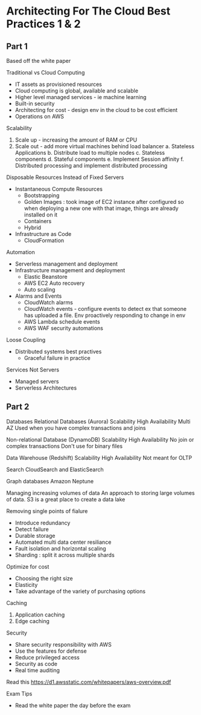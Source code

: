 # Architecting For The Cloud Best Practices 1 & 2

## Part 1
Based off the white paper

Traditional vs Cloud Computing
- IT assets as provisioned resources
- Cloud computing is global, available and scalable
- Higher level managed services - ie machine learning 
- Built-in security
- Architecting for cost - design env in the cloud to be cost efficient
- Operations on AWS

Scalability
1. Scale up - increasing the amount of RAM or CPU
2. Scale out - add more virtual machines behind load balancer
	a. Stateless Applications
	b. Distribute load to multiple nodes
	c. Stateless components
	d. Stateful components
	e. Implement Session affinity
	f. Distributed processing and implement distributed processing

Disposable Resources Instead of Fixed Servers
- Instantaneous Compute Resources
	- Bootstrapping
	- Golden Images : took image of EC2 instance  after configured so when deploying a new one with that image, things are already installed on it
	- Containers
	- Hybrid
- Infrastructure as Code
	- CloudFormation

Automation
- Serverless management and deployment
- Infrastructure management and deployment
	- Elastic Beanstore
	- AWS EC2 Auto recovery
	- Auto scaling
- Alarms and Events
	- CloudWatch alarms
	- CloudWatch events - configure events to detect ex that someone has uploaded a file. Env proactively responding to change in env
	- AWS Lambda schedule events
	- AWS WAF security automations

Loose Coupling
- Distributed systems best practives
	- Graceful failure in practice

Services Not Servers
- Managed servers
- Serverless Architectures

## Part 2

Databases
Relational Databases (Aurora)
Scalability
High Availability Multi AZ
Used when you have complex transactions and joins

Non-relational Database (DynamoDB)
Scalability
High Availability
No join or complex transactions
Don't use for binary files

Data Warehouse (Redshift)
Scalability
High Availability
Not meant for OLTP

Search
CloudSearch and ElasticSearch

Graph databases
Amazon Neptune

Managing increasing volumes of data
An approach to storing large volumes of data. S3 is a great place to create a data lake

Removing single points of fialure
- Introduce redundancy
- Detect failure
- Durable storage
- Automated multi data center resiliance
- Fault isolation and horizontal scaling
- Sharding : split it across multiple shards

Optimize for cost
- Choosing the right size
- Elasticity
- Take advantage of the variety of purchasing options

Caching
1. Application caching
2. Edge caching

Security
- Share security responsibility with AWS
- Use the features for defense
- Reduce privileged access
- Security as code
- Real time auditing

Read this https://d1.awsstatic.com/whitepapers/aws-overview.pdf

Exam Tips
- Read the white paper the day before the exam
